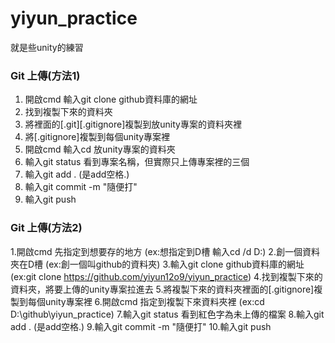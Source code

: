 # yiyun_practice
就是些unity的練習
### Git 上傳(方法1)
1. 開啟cmd 輸入git clone github資料庫的網址	
2. 找到複製下來的資料夾	
3. 將裡面的[.git][.gitignore]複製到放unity專案的資料夾裡	
4. 將[.gitignore]複製到每個unity專案裡	
5. 開啟cmd 輸入cd 放unity專案的資料夾
6. 輸入git status 看到專案名稱，但實際只上傳專案裡的三個
7. 輸入git add . (是add空格.)
8. 輸入git commit -m "隨便打"
9. 輸入git push

### Git 上傳(方法2)
1.開啟cmd 先指定到想要存的地方 (ex:想指定到D槽 輸入cd /d D:)
2.創一個資料夾在D槽 (ex:創一個叫github的資料夾)
3.輸入git clone github資料庫的網址 (ex:git clone https://github.com/yiyun12o9/yiyun_practice)
4.找到複製下來的資料夾，將要上傳的unity專案拉進去
5.將複製下來的資料夾裡面的[.gitignore]複製到每個unity專案裡
6.開啟cmd 指定到複製下來資料夾裡 (ex:cd D:\github\yiyun_practice)
7.輸入git status 看到紅色字為未上傳的檔案
8.輸入git add . (是add空格.)
9.輸入git commit -m "隨便打"
10.輸入git push
